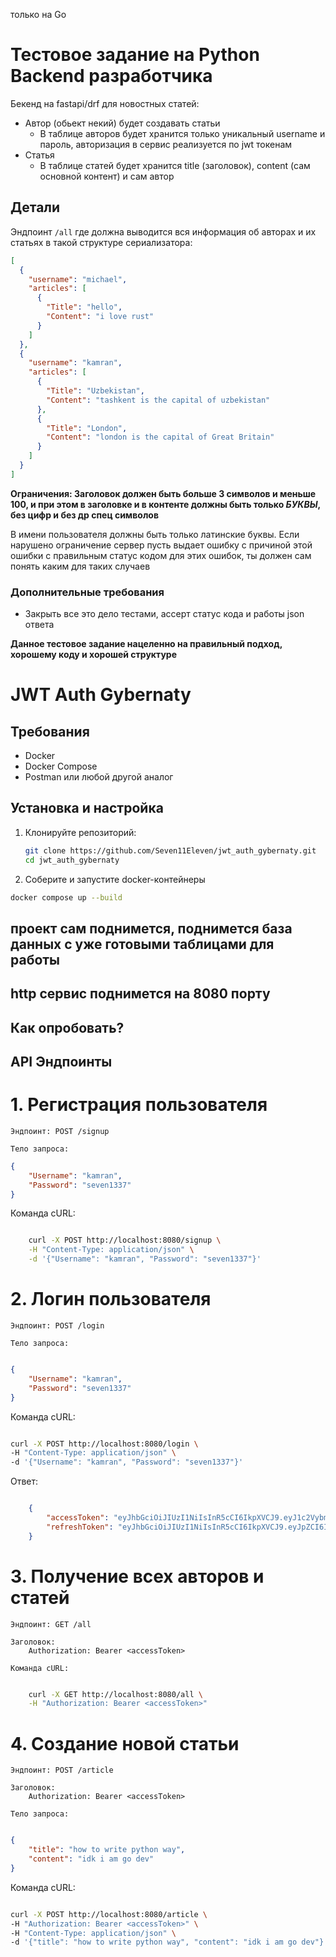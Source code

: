 только на Go
# Тестовое задание на Python Backend разработчика 

Бекенд на fastapi/drf для новостных статей:
- Автор (обьект некий) будет создавать статьи
  - В таблице авторов будет хранится только уникальный username и пароль, авторизация в сервис реализуется по jwt токенам
- Статья
  - В таблице статей будет хранится title (заголовок), content (сам основной контент) и сам автор

## Детали
Эндпоинт `/all` где должна выводится вся информация об авторах и их статьях в такой структуре сериализатора:
```json
[
  {
    "username": "michael",
    "articles": [
      {
        "Title": "hello",
        "Content": "i love rust"
      }
    ]
  },
  {
    "username": "kamran",
    "articles": [
      {
        "Title": "Uzbekistan",
        "Content": "tashkent is the capital of uzbekistan"
      },
      {
        "Title": "London",
        "Content": "london is the capital of Great Britain"
      }
    ]
  }
]
```

__Ограничения: Заголовок должен быть больше 3 символов и меньше 100, и при этом в заголовке и в контенте должны быть только *БУКВЫ*, без цифр и без др спец символов__

В имени пользователя должны быть только латинские буквы. Если нарушено ограничение сервер пусть выдает ошибку с причиной этой ошибки с правильным статус кодом для этих ошибок, ты должен сам понять каким для таких случаев

### Дополнительные требования
- Закрыть все это дело тестами, ассерт статус кода и работы json ответа

__Данное тестовое задание нацеленно на правильный подход, хорошему коду и хорошей структуре__



# JWT Auth Gybernaty

## Требования
- Docker
- Docker Compose
- Postman или любой другой аналог

## Установка и настройка

1. Клонируйте репозиторий:
   ```bash
   git clone https://github.com/Seven11Eleven/jwt_auth_gybernaty.git
   cd jwt_auth_gybernaty
   ```

2. Соберите и запустите docker-контейнеры
  ```bash
docker compose up --build
  ```

## проект сам поднимется, поднимется база данных с уже готовыми таблицами для работы
## http сервис поднимется на 8080 порту

## Как опробовать?

## API Эндпоинты
# 1. Регистрация пользователя

    Эндпоинт: POST /signup

    Тело запроса:

```json
{
    "Username": "kamran",
    "Password": "seven1337"
}
```
Команда cURL:

```bash

    curl -X POST http://localhost:8080/signup \
    -H "Content-Type: application/json" \
    -d '{"Username": "kamran", "Password": "seven1337"}'
```
# 2. Логин пользователя

    Эндпоинт: POST /login

    Тело запроса:

```json

{
    "Username": "kamran",
    "Password": "seven1337"
}
```
Команда cURL:

```bash

curl -X POST http://localhost:8080/login \
-H "Content-Type: application/json" \
-d '{"Username": "kamran", "Password": "seven1337"}'
```
Ответ:

```json

    {
        "accessToken": "eyJhbGciOiJIUzI1NiIsInR5cCI6IkpXVCJ9.eyJ1c2VybmFtZSI6ImthbXJhbiIsImlkIjoiNzNkMDk3MTMtMjZlZS00ZGNmLWExZTctY2YxMjcwYzNmZDIwIiwiZXhwIjoxNzIzNjUzMjc4fQ.aXYCv-3eREqH_2rAqxMJbTXBEe1gVEhc4O5xhVYbKs0",
        "refreshToken": "eyJhbGciOiJIUzI1NiIsInR5cCI6IkpXVCJ9.eyJpZCI6IjczZDA5NzEzLTI2ZWUtNGRjZi1hMWU3LWNmMTI3MGMzZmQyMCIsImV4cCI6MTcyNDM2NjA3OH0.FIgIRUdITIGsHgmgkGiOEaUfD60iLR9hNvJ07Jj_nNo"
    }
```
# 3. Получение всех авторов и статей

    Эндпоинт: GET /all

    Заголовок:
        Authorization: Bearer <accessToken>

    Команда cURL:

```bash

    curl -X GET http://localhost:8080/all \
    -H "Authorization: Bearer <accessToken>"
```
# 4. Создание новой статьи

    Эндпоинт: POST /article

    Заголовок:
        Authorization: Bearer <accessToken>

    Тело запроса:

``` json

{
    "title": "how to write python way",
    "content": "idk i am go dev"
}
```
Команда cURL:

```bash

curl -X POST http://localhost:8080/article \
-H "Authorization: Bearer <accessToken>" \
-H "Content-Type: application/json" \
-d '{"title": "how to write python way", "content": "idk i am go dev"}'
```
